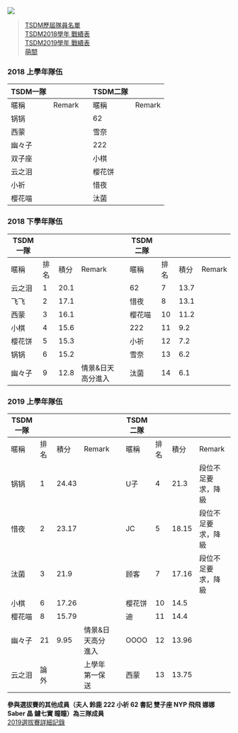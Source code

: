 ![](https://www.z4a.net/images/2018/08/01/u.png)  
>[TSDM歷屆隊員名單](https://yuuyuyuko.github.io/uuz/list)  
>[TSDM2018學年 戰績表](https://yuuyuyuko.github.io/uuz/tsdm2018)  
>[TSDM2019學年 戰績表](https://yuuyuyuko.github.io/uuz/tsdm2019)  
>[萌間](https://yuuyuyuko.github.io/uuz/mj)  

### 2018 上學年隊伍

|TSDM一隊|||TSDM二隊||
-|-|-|-|-
暱稱|Remark||暱稱|Remark
锅锅|||62|
西蒙|||雪奈|
幽々子|||222|
双子座 |||小棋|
云之泪|||樱花饼|
小祈|||惜夜|
樱花喵|||汰菌|

### 2018 下學年隊伍

|TSDM一隊|||||TSDM二隊||||
-|-|-|-|-|-|-|-|-
暱稱|排名|積分|Remark||暱稱|排名|積分|Remark
云之泪|1|20.1|||62|7|13.7|
飞飞|2|17.1|||惜夜|8|13.1|
西蒙|3|16.1|||樱花喵|10|11.2|
小棋|4|15.6|||222|11|9.2|
樱花饼|5|15.3|||小祈|12|7.2|
锅锅|6|15.2|||雪奈|13|6.2|
幽々子|9|12.8|情景&日天高分進入||汰菌|14|6.1|

### 2019 上學年隊伍

|TSDM一隊|||||TSDM二隊||||
-|-|-|-|-|-|-|-|-
暱稱|排名|積分|Remark||暱稱|排名|積分|Remark
锅锅|1|24.43|||U子|4|21.3|段位不足要求，降級
惜夜|2|23.17|||JC|5|18.15|段位不足要求，降級
汰菌|3|21.9|||顾客|7|17.16|段位不足要求，降級
小棋|6|17.26|||樱花饼|10|14.5|
樱花喵|8|15.79|||迪|11|14.4|
幽々子|21|9.95|情景&日天高分進入||OOOO|12|13.96|
云之泪|論外||上學年第一保送||西蒙|13|13.75|

**參與選拔賽的其他成員（夫人	鈴鹿	222	小祈	62	書記	雙子座	NYP	飛飛	娜娜	Saber	晶	鑢七實	瞳瞳）為三隊成員**  
[2019選拔賽詳細記錄](https://yuuyuyuko.github.io/uuz/tsdm2019)
